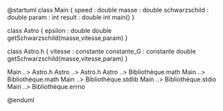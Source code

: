 @startuml
class Main {
  speed : double
  masse : double
  schwarzschild : double
  param : int
  result : double 
  int main()
}

class Astro {
   epsilon : double
   double getSchwarzschild(masse,vitesse,param)
}

class Astro.h {
   vitesse : constante
   constante_G : constante
   double getSchwarzschild(masse,vitesse,param)
}

Main ..> Astro.h
Astro ..> Astro.h
Astro ..> Bibliothèque.math
Main ..> Bibliothèque.math
Main ..> Bibliothèque.stdlib
Main ..> Bibliothèque.stdio
Main ..> Bibliothèque.errno

@enduml
